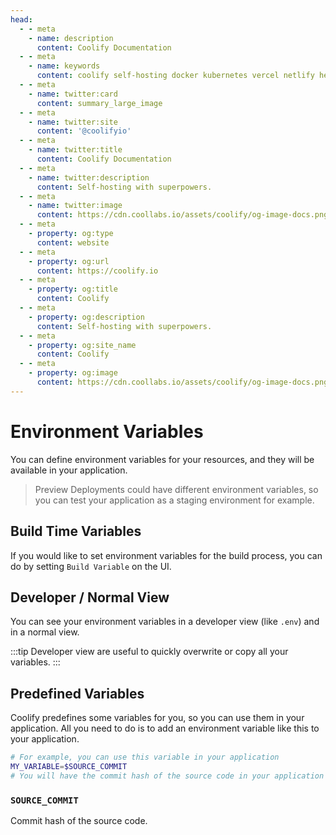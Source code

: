 ```yaml
---
head:
  - - meta
    - name: description
      content: Coolify Documentation
  - - meta
    - name: keywords
      content: coolify self-hosting docker kubernetes vercel netlify heroku render digitalocean aws gcp azure
  - - meta
    - name: twitter:card
      content: summary_large_image
  - - meta
    - name: twitter:site
      content: '@coolifyio'
  - - meta
    - name: twitter:title
      content: Coolify Documentation
  - - meta
    - name: twitter:description
      content: Self-hosting with superpowers.
  - - meta
    - name: twitter:image
      content: https://cdn.coollabs.io/assets/coolify/og-image-docs.png
  - - meta
    - property: og:type
      content: website
  - - meta
    - property: og:url
      content: https://coolify.io
  - - meta
    - property: og:title
      content: Coolify
  - - meta
    - property: og:description
      content: Self-hosting with superpowers.
  - - meta
    - property: og:site_name
      content: Coolify
  - - meta
    - property: og:image
      content: https://cdn.coollabs.io/assets/coolify/og-image-docs.png
---
```

# Environment Variables

You can define environment variables for your resources, and they will be available in your application.

> Preview Deployments could have different environment variables, so you can test your application as a staging environment for example.

## Build Time Variables

If you would like to set environment variables for the build process, you can do by setting `Build Variable` on the UI.


## Developer / Normal View

You can see your environment variables in a developer view (like `.env`) and in a normal view. 

:::tip
Developer view are useful to quickly overwrite or copy all your variables.
:::

## Predefined Variables

Coolify predefines some variables for you, so you can use them in your application. All you need to do is to add an environment variable like this to your application.

```bash
# For example, you can use this variable in your application
MY_VARIABLE=$SOURCE_COMMIT
# You will have the commit hash of the source code in your application as an environment variable in MY_VARIABLE
```

### `SOURCE_COMMIT`
Commit hash of the source code.